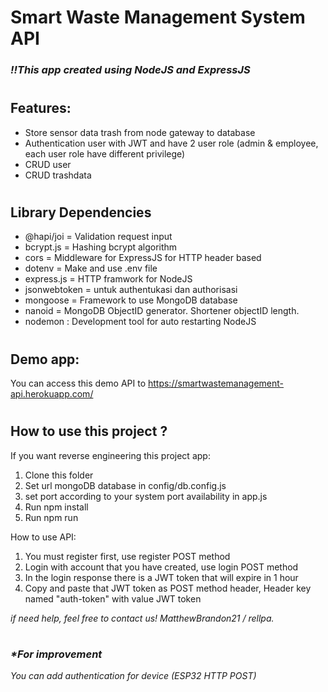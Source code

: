 # Smart Waste Management System API
### <i>!!This app created using NodeJS and ExpressJS</i>

#

## Features:
- Store sensor data trash from node gateway to database
- Authentication user with JWT and have 2 user role (admin & employee, each user role have different privilege)
- CRUD user
- CRUD trashdata

#

## Library Dependencies
- @hapi/joi = Validation request input
- bcrypt.js = Hashing bcrypt algorithm
- cors = Middleware for ExpressJS for HTTP header based
- dotenv = Make and use .env file
- express.js = HTTP framwork for NodeJS
- jsonwebtoken = untuk authentukasi dan authorisasi
- mongoose = Framework to use MongoDB database
- nanoid = MongoDB ObjectID generator. Shortener objectID length.
- nodemon : Development tool for auto restarting NodeJS 

#

## Demo app:
You can access this demo API to https://smartwastemanagement-api.herokuapp.com/

#

## How to use this project ?
If you want reverse engineering this project app:
1. Clone this folder
2. Set url mongoDB database in config/db.config.js
3. set port according to your system port availability in app.js 
4. Run npm install
5. Run npm run

How to use API:
1. You must register first, use register POST method
2. Login with account that you have created, use login POST method
3. In the login response there is a JWT token that will expire in 1 hour
4. Copy and paste that JWT token as POST method header, Header key named "auth-token" with value JWT token

<i>if need help, feel free to contact us! MatthewBrandon21 / rellpa.</i>

#

### <i>*For improvement<i/>
You can add authentication for device (ESP32 HTTP POST)
